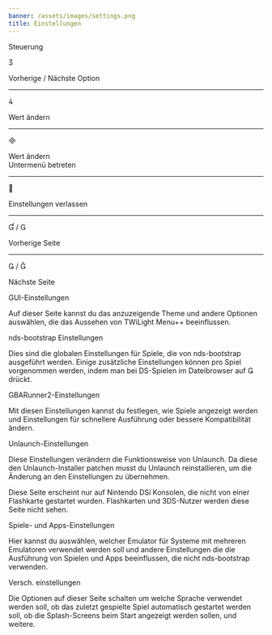 ```yaml
---
banner: /assets/images/settings.png
title: Einstellungen
---
```


<div id="conrols" class="section-title">Steuerung</div>
<div class="section-body">
    <div class="button-action-group">
        <p class="button-action button">&#xE07D;</p>
        <p class="button-action-text">Vorherige / Nächste Option</p>
    </div>
    <hr>
    <div class="button-action-group">
        <p class="button-action button">&#xE07E;</p>
        <p class="button-action-text">Wert ändern</p>
    </div>
    <hr>
    <div class="button-action-group">
        <p class="button-action button">&#xE000;</p>
        <p class="button-action-text">Wert ändern<br>Untermenü betreten</p>
    </div>
    <hr>
    <div class="button-action-group">
        <p class="button-action button">&#xE001;</p>
        <p class="button-action-text">Einstellungen verlassen</p>
    </div>
    <hr>
    <div class="button-action-group">
        <p class="button-action button">&#xE004; / &#xE002;</p>
        <p class="button-action-text">Vorherige Seite</p>
    </div>
    <hr>
    <div class="button-action-group">
        <p class="button-action button">&#xE003; / &#xE005;</p>
        <p class="button-action-text">Nächste Seite</p>
    </div>
</div>

<div id="gui-settings" class="section-title">GUI-Einstellungen</div>
<div class="section-body">
    <p>Auf dieser Seite kannst du das anzuzeigende Theme und andere Optionen auswählen, die das Aussehen von TWiLight Menu++ beeinflussen.</p>
</div>

<div id="nds-bootstrap-settings" class="section-title">nds-bootstrap Einstellungen</div>
<div class="section-body">
    <p>Dies sind die globalen Einstellungen für Spiele, die von nds-bootstrap ausgeführt werden. Einige zusätzliche Einstellungen können pro Spiel vorgenommen werden, indem man bei DS-Spielen im Dateibrowser auf &#xE003; drückt.</p>
</div>

<div id="gbarunner2-settings" class="section-title">GBARunner2-Einstellungen</div>
<div class="section-body">
    <p>Mit diesen Einstellungen kannst du festlegen, wie Spiele angezeigt werden und Einstellungen für schnellere Ausführung oder bessere Kompatibilität ändern.</p>
</div>

<div id="unlaunch-settings" class="section-title">Unlaunch-Einstellungen</div>
<div class="section-body">
    <p>Diese Einstellungen verändern die Funktionsweise von Unlaunch. Da diese den Unlaunch-Installer patchen musst du Unlaunch reinstallieren, um die Änderung an den Einstellungen zu übernehmen.</p>
    <p>Diese Seite erscheint nur auf Nintendo DSi Konsolen, die nicht von einer Flashkarte gestartet wurden. Flashkarten und 3DS-Nutzer werden diese Seite nicht sehen.</p>
</div>

<div id="games-and-apps-settings" class="section-title">Spiele- und Apps-Einstellungen</div>
<div class="section-body">
    <p>Hier kannst du auswählen, welcher Emulator für Systeme mit mehreren Emulatoren verwendet werden soll und andere Einstellungen die die Ausführung von Spielen und Apps beeinflussen, die nicht nds-bootstrap verwenden.</p>
</div>

<div id="misc-settings" class="section-title">Versch. einstellungen</div>
<div class="section-body">
    <p>Die Optionen auf dieser Seite schalten um welche Sprache verwendet werden soll, ob das zuletzt gespielte Spiel automatisch gestartet werden soll, ob die Splash-Screens beim Start angezeigt werden sollen, und weitere.</p>
</div>

